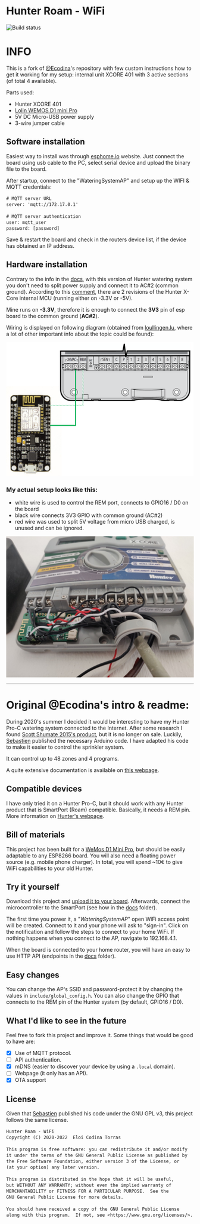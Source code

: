 # Hunter Roam - WiFi

![Build status](https://github.com/marek-polak/hunter-wifi/actions/workflows/pr.yml/badge.svg?branch=master)

# INFO
This is a fork of [@Ecodina](https://ecodina.github.io/hunter-wifi)'s repository with few custom instructions how to get it working for my setup: internal unit XCORE 401 with 3 active sections (of total 4 available).

 Parts used:
 - Hunter XCORE 401
 - [Lolin WEMOS D1 mini Pro](https://www.wemos.cc/en/latest/d1/d1_mini_pro.html)
 - 5V DC Micro-USB power supply
 - 3-wire jumper cable

## Software installation

Easiest way to install was through [esphome.io](https://web.esphome.io/?dashboard_install) website. Just connect the board using usb cable to the PC, select serial device and upload the binary file to the board. 

After startup, connect to the "WateringSystemAP" and setup up the WIFI & MQTT credentials:

```
# MQTT server URL
server: 'mqtt://172.17.0.1'

# MQTT server authentication
user: mqtt_user
password: [password]
```

Save & restart the board and check in the routers device list, if the device has obtained an IP address.

## Hardware installation

Contrary to the info in the [docs](docs/pages/hunterconnection.md), with this version of Hunter watering system you don't need to split power supply and connect it to AC#2 (common ground). According to this [comment](https://github.com/ecodina/hunter-wifi/issues/12#issuecomment-1082636694), there are 2 revisions of the Hunter X-Core internal MCU (running either on -3.3V or -5V).

Mine runs on **-3.3V**, therefore it is enough to connect the **3V3** pin of esp board to the common ground (**AC#2**).

Wiring is displayed on following diagram (obtained from [loullingen.lu](https://www.loullingen.lu/projekte/Hunter/index.php?language=EN), where a lot of other important info about the topic could be found):

 ![Wiring - obtained from loullingen.lu](/docs/images/hunter_esp8266_wiring_loullingen.lu.png "Wiring - obtained from loullingen.lu")

### My actual setup looks like this:
 - white wire is used to control the REM port, connects to GPIO16 / D0 on the board
 - black wire connects 3V3 GPIO with common ground (AC#2)
 - red wire was used to split 5V voltage from micro USB charged, is unused and can be ignored.

 ![XCORE 401 - actual setup](/docs/images/hunter-xcore-401-actual-setup.jpg "XCORE 401 - actual setup")




----  




# Original @Ecodina's intro & readme:

During 2020's summer I decided it would be interesting to have my Hunter Pro-C watering system connected to the Internet. After some research I found [Scott Shumate 2015's product](https://www.hackster.io/sshumate/hunter-sprinkler-wifi-remote-control-4ea918), but it is no longer on sale. Luckily, [Sebastien](https://github.com/seb821/OpenSprinkler-Firmware-Hunter) published the necessary Arduino code. I have adapted his code to make it easier to control the sprinkler system.

It can control up to 48 zones and 4 programs.

A quite extensive documentation is available on [this webpage](https://ecodina.github.io/hunter-wifi).

## Compatible devices

I have only tried it on a Hunter Pro-C, but it should work with any Hunter product that is SmartPort (Roam) compatible. Basically, it needs a REM pin.
More information on [Hunter's webpage](https://www.hunterindustries.com/en-metric/irrigation-product/remotes/roam).

## Bill of materials

This project has been built for a [WeMos D1 Mini Pro](https://docs.wemos.cc/en/latest/d1/d1_mini_pro.html), but should be easily adaptable to any ESP8266 board.
You will also need a floating power source (e.g. mobile phone charger).
In total, you will spend ~10€ to give WiFi capabilities to your old Hunter.

## Try it yourself
Download this project and [upload it to your board](docs/pages/buildupload.md). Afterwards, connect the microcontroller to the SmartPort (see how in the [docs](docs/pages/hunterconnection.md) folder).

The first time you power it, a "*WateringSystemAP*" open WiFi access point will be created. Connect to it and your phone will ask to "sign-in". Click on the notification and follow the steps to connect to your home WiFi. If nothing happens when you connect to the AP, navigate to 192.168.4.1.

When the board is connected to your home router, you will have an easy to use HTTP API (endpoints in the [docs](docs/pages/api.md) folder).

## Easy changes

You can change the AP's SSID and password-protect it by changing the values in `include/global_config.h`. You can also change the GPIO that connects to the REM pin of the Hunter system (by default, GPIO16 / D0).

## What I'd like to see in the future

Feel free to fork this project and improve it. Some things that would be good to have are:

 - [x] Use of MQTT protocol.
 - [ ] API authentication.
 - [x] mDNS (easier to discover your device by using a `.local` domain).
 - [ ] Webpage (it only has an API).
 - [x] OTA support

## License

Given that [Sebastien](https://github.com/seb821/OpenSprinkler-Firmware-Hunter) published his code under the GNU GPL v3, this project follows the same license.

    Hunter Roam - WiFi
    Copyright (C) 2020-2022  Eloi Codina Torras
    
    This program is free software: you can redistribute it and/or modify
    it under the terms of the GNU General Public License as published by
    the Free Software Foundation, either version 3 of the License, or
    (at your option) any later version.
    
    This program is distributed in the hope that it will be useful,
    but WITHOUT ANY WARRANTY; without even the implied warranty of
    MERCHANTABILITY or FITNESS FOR A PARTICULAR PURPOSE.  See the
    GNU General Public License for more details.
    
    You should have received a copy of the GNU General Public License
    along with this program.  If not, see <https://www.gnu.org/licenses/>.
